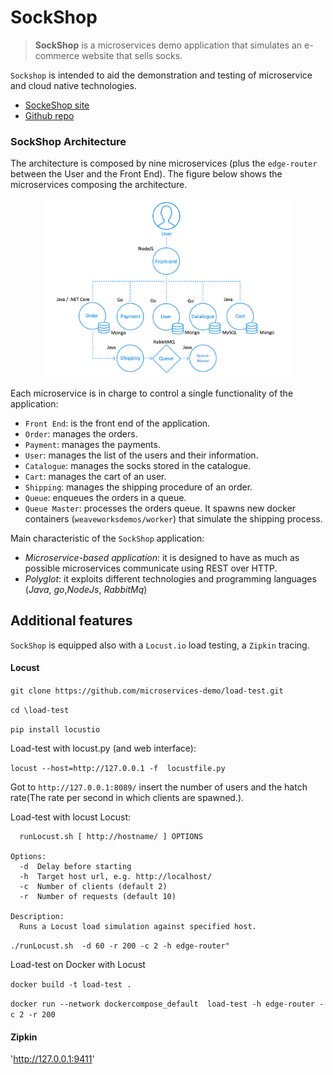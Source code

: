 

# SockShop

> **SockShop** is a microservices demo application that simulates an e-commerce website that sells socks.

`Sockshop` is intended to aid the demonstration and testing of microservice and cloud native technologies.

  - [SockeShop site](https://microservices-demo.github.io/)
  - [Github repo](https://github.com/microservices-demo)

### SockShop Architecture
The architecture is composed by nine microservices (plus the `edge-router` between the User and the Front End).
The figure below shows the microservices composing the architecture.

<div style="text-align:center">
  <img src="docs/img/Architecture.png" alt="Drawing" style="width: 400px" />
</div>


Each microservice is in charge to control a single functionality of the application:
- `Front End`: is the front end of the application.
- `Order`: manages the orders.
- `Payment`: manages the payments.
- `User`: manages the list of the users and their information.
- `Catalogue`: manages the  socks stored in the catalogue.
- `Cart`: manages the cart of an user.
- `Shipping`: manages the shipping procedure of an order.
- `Queue`: enqueues the orders in a queue.
- `Queue Master`: processes the orders queue. It spawns new docker containers (`weaveworksdemos/worker`) that simulate the shipping process.


Main characteristic of the `SockShop` application:
 - _Microservice-based application_: it is designed to have as much as possible microservices  communicate using REST over HTTP.
 - _Polyglot_: it exploits different technologies and programming languages (_Java_, _go_,_NodeJs_, _RabbitMq_)



 ## Additional features
 `SockShop` is equipped also with a `Locust.io` load testing, a `Zipkin` tracing.


 #### Locust

 `git clone https://github.com/microservices-demo/load-test.git`

 `cd \load-test`

 `pip install locustio`

 Load-test with locust.py (and web interface):

 `locust --host=http://127.0.0.1 -f  locustfile.py `

 Got to `http://127.0.0.1:8089/` insert the number of users and the hatch rate(The rate per second in which clients are spawned.).


 Load-test  with locust Locust:
 ```Usage:
   runLocust.sh [ http://hostname/ ] OPTIONS

 Options:
   -d  Delay before starting
   -h  Target host url, e.g. http://localhost/
   -c  Number of clients (default 2)
   -r  Number of requests (default 10)

 Description:
   Runs a Locust load simulation against specified host.
 ```

 `./runLocust.sh  -d 60 -r 200 -c 2 -h edge-router" `


 Load-test on Docker with Locust

 `docker build -t load-test .`

 `docker run --network dockercompose_default  load-test -h edge-router -c 2 -r 200 `


 ####  Zipkin

  'http://127.0.0.1:9411'


<!-- ## front-end

`front-end` default [endpoints](https://github.com/microservices-demo/front-end/blob/master/api/endpoints.js)

```
module.exports = {
    catalogueUrl:  util.format("http://catalogue%s", domain),
    tagsUrl:       util.format("http://catalogue%s/tags", domain),
    cartsUrl:      util.format("http://carts%s/carts", domain),
    ordersUrl:     util.format("http://orders%s", domain),
    customersUrl:  util.format("http://user%s/customers", domain),
    addressUrl:    util.format("http://user%s/addresses", domain),
    cardsUrl:      util.format("http://user%s/cards", domain),
    loginUrl:      util.format("http://user%s/login", domain),
    registerUrl:   util.format("http://user%s/register", domain),
};
```


## user

``` $ /user -h
Usage of /user:
  -database string
    	Database to use, Mongodb or ... (default "mongodb")
  -link-domain string
    	HATEAOS link domain (default "user")
  -mongo-host string
    	Mongo host (default "user-db")
  -mongo-password string
    	Mongo password
  -mongo-user string
    	Mongo user
  -port string
    	Port on which to run (default "8084")
  -zipkin string
    	Zipkin address
```

## orders

`java.sh` script launched inside the `weaveworksdemos/msd-java:8u131` for running the `orders` Software.

``` /usr/local/bin # cat java.sh
#!/bin/sh

if [ -z "$JAVA_OPTS" ]; then
  JAVA_OPTS="-XX:+UnlockExperimentalVMOptions -XX:+UseCGroupMemoryLimitForHeap -XX:MaxRAMFraction=1 -XX:UseG1GC"
fi
```

API.
- GET http://0.0.0.0:8082/health : return a json

## payment

`Payments`  microservice help.

```root@a76dbadda182:/go/src/github.com/microservices-demo/payment# /app/main -h
    Usage of /app/main:
      -decline float
        	Decline payments over certain amount (default 100)
      -port string
        	Port to bind HTTP listener (default "8080")
      -zipkin string
        	Zipkin address -->
```
